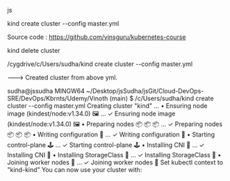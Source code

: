 js


kind create cluster --config  master.yml

Source code : 
https://github.com/vinsguru/kubernetes-course


kind delete cluster



/cygdrive/c/Users/sudha/kind create cluster --config  master.yml

---> Created cluster from above yml. 

sudha@jssudha MINGW64 ~/Desktop/jsSudha/jsGit/Cloud-DevOps-SRE/DevOps/Kbrnts/Udemy/Vinoth (main)
$ /c/Users/sudha/kind create cluster --config  master.yml
Creating cluster "kind" ...
 • Ensuring node image (kindest/node:v1.34.0) 🖼  ...
 ✓ Ensuring node image (kindest/node:v1.34.0) 🖼
 • Preparing nodes 📦 📦 📦   ...
 ✓ Preparing nodes 📦 📦 📦
 • Writing configuration 📜  ...
 ✓ Writing configuration 📜
 • Starting control-plane 🕹️  ...
 ✓ Starting control-plane 🕹️
 • Installing CNI 🔌  ...
 ✓ Installing CNI 🔌
 • Installing StorageClass 💾  ...
 ✓ Installing StorageClass 💾
 • Joining worker nodes 🚜  ...
 ✓ Joining worker nodes 🚜
Set kubectl context to "kind-kind"
You can now use your cluster with:




